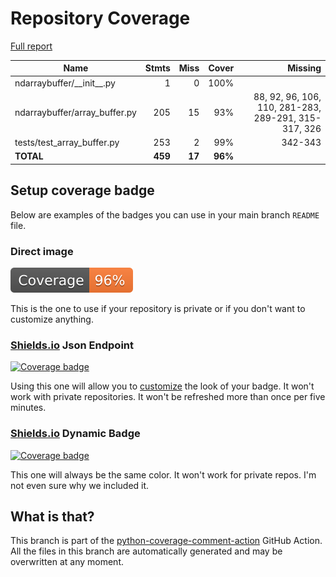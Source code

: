 # Repository Coverage

[Full report](https://htmlpreview.github.io/?https://github.com/lizeyan/ndarraybuffer/blob/python-coverage-comment-action-data/htmlcov/index.html)

| Name                           |    Stmts |     Miss |   Cover |   Missing |
|------------------------------- | -------: | -------: | ------: | --------: |
| ndarraybuffer/\_\_init\_\_.py  |        1 |        0 |    100% |           |
| ndarraybuffer/array\_buffer.py |      205 |       15 |     93% |88, 92, 96, 106, 110, 281-283, 289-291, 315-317, 326 |
| tests/test\_array\_buffer.py   |      253 |        2 |     99% |   342-343 |
|                      **TOTAL** |  **459** |   **17** | **96%** |           |


## Setup coverage badge

Below are examples of the badges you can use in your main branch `README` file.

### Direct image

[![Coverage badge](https://raw.githubusercontent.com/lizeyan/ndarraybuffer/python-coverage-comment-action-data/badge.svg)](https://htmlpreview.github.io/?https://github.com/lizeyan/ndarraybuffer/blob/python-coverage-comment-action-data/htmlcov/index.html)

This is the one to use if your repository is private or if you don't want to customize anything.

### [Shields.io](https://shields.io) Json Endpoint

[![Coverage badge](https://img.shields.io/endpoint?url=https://raw.githubusercontent.com/lizeyan/ndarraybuffer/python-coverage-comment-action-data/endpoint.json)](https://htmlpreview.github.io/?https://github.com/lizeyan/ndarraybuffer/blob/python-coverage-comment-action-data/htmlcov/index.html)

Using this one will allow you to [customize](https://shields.io/endpoint) the look of your badge.
It won't work with private repositories. It won't be refreshed more than once per five minutes.

### [Shields.io](https://shields.io) Dynamic Badge

[![Coverage badge](https://img.shields.io/badge/dynamic/json?color=brightgreen&label=coverage&query=%24.message&url=https%3A%2F%2Fraw.githubusercontent.com%2Flizeyan%2Fndarraybuffer%2Fpython-coverage-comment-action-data%2Fendpoint.json)](https://htmlpreview.github.io/?https://github.com/lizeyan/ndarraybuffer/blob/python-coverage-comment-action-data/htmlcov/index.html)

This one will always be the same color. It won't work for private repos. I'm not even sure why we included it.

## What is that?

This branch is part of the
[python-coverage-comment-action](https://github.com/marketplace/actions/python-coverage-comment)
GitHub Action. All the files in this branch are automatically generated and may be
overwritten at any moment.